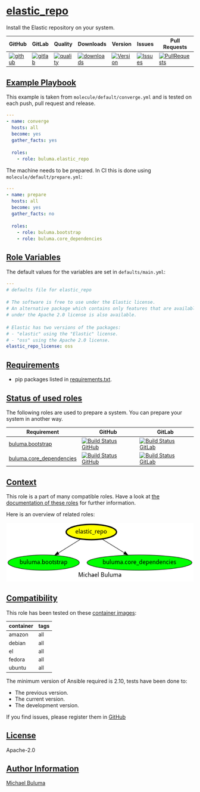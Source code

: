 # [elastic_repo](#elastic_repo)

Install the Elastic repository on your system.

|GitHub|GitLab|Quality|Downloads|Version|Issues|Pull Requests|
|------|------|-------|---------|-------|------|-------------|
|[![github](https://github.com/buluma/ansible-role-elastic_repo/workflows/Ansible%20Molecule/badge.svg)](https://github.com/buluma/ansible-role-elastic_repo/actions)|[![gitlab](https://gitlab.com/buluma/ansible-role-elastic_repo/badges/master/pipeline.svg)](https://gitlab.com/buluma/ansible-role-elastic_repo)|[![quality](https://img.shields.io/ansible/quality/)](https://galaxy.ansible.com/buluma/elastic_repo)|[![downloads](https://img.shields.io/ansible/role/d/)](https://galaxy.ansible.com/buluma/elastic_repo)|[![Version](https://img.shields.io/github/release/buluma/ansible-role-elastic_repo.svg)](https://github.com/buluma/ansible-role-elastic_repo/releases/)|[![Issues](https://img.shields.io/github/issues/buluma/ansible-role-elastic_repo.svg)](https://github.com/buluma/ansible-role-elastic_repo/issues/)|[![PullRequests](https://img.shields.io/github/issues-pr-closed-raw/buluma/ansible-role-elastic_repo.svg)](https://github.com/buluma/ansible-role-elastic_repo/pulls/)|

## [Example Playbook](#example-playbook)

This example is taken from `molecule/default/converge.yml` and is tested on each push, pull request and release.
```yaml
---
- name: converge
  hosts: all
  become: yes
  gather_facts: yes

  roles:
    - role: buluma.elastic_repo
```

The machine needs to be prepared. In CI this is done using `molecule/default/prepare.yml`:
```yaml
---
- name: prepare
  hosts: all
  become: yes
  gather_facts: no

  roles:
    - role: buluma.bootstrap
    - role: buluma.core_dependencies
```


## [Role Variables](#role-variables)

The default values for the variables are set in `defaults/main.yml`:
```yaml
---
# defaults file for elastic_repo

# The software is free to use under the Elastic license.
# An alternative package which contains only features that are available
# under the Apache 2.0 license is also available.

# Elastic has two versions of the packages:
# - "elastic" using the "Elastic" license.
# - "oss" using the Apache 2.0 license.
elastic_repo_license: oss
```

## [Requirements](#requirements)

- pip packages listed in [requirements.txt](https://github.com/buluma/ansible-role-elastic_repo/blob/main/requirements.txt).

## [Status of used roles](#status-of-requirements)

The following roles are used to prepare a system. You can prepare your system in another way.

| Requirement | GitHub | GitLab |
|-------------|--------|--------|
|[buluma.bootstrap](https://galaxy.ansible.com/buluma/bootstrap)|[![Build Status GitHub](https://github.com/buluma/ansible-role-bootstrap/workflows/Ansible%20Molecule/badge.svg)](https://github.com/buluma/ansible-role-bootstrap/actions)|[![Build Status GitLab ](https://gitlab.com/buluma/ansible-role-bootstrap/badges/master/pipeline.svg)](https://gitlab.com/buluma/ansible-role-bootstrap)|
|[buluma.core_dependencies](https://galaxy.ansible.com/buluma/core_dependencies)|[![Build Status GitHub](https://github.com/buluma/ansible-role-core_dependencies/workflows/Ansible%20Molecule/badge.svg)](https://github.com/buluma/ansible-role-core_dependencies/actions)|[![Build Status GitLab ](https://gitlab.com/buluma/ansible-role-core_dependencies/badges/master/pipeline.svg)](https://gitlab.com/buluma/ansible-role-core_dependencies)|

## [Context](#context)

This role is a part of many compatible roles. Have a look at [the documentation of these roles](https://buluma.co.ke/) for further information.

Here is an overview of related roles:

![dependencies](https://raw.githubusercontent.com/buluma/ansible-role-elastic_repo/png/requirements.png "Dependencies")

## [Compatibility](#compatibility)

This role has been tested on these [container images](https://hub.docker.com/u/buluma):

|container|tags|
|---------|----|
|amazon|all|
|debian|all|
|el|all|
|fedora|all|
|ubuntu|all|

The minimum version of Ansible required is 2.10, tests have been done to:

- The previous version.
- The current version.
- The development version.



If you find issues, please register them in [GitHub](https://github.com/buluma/ansible-role-elastic_repo/issues)

## [License](#license)

Apache-2.0

## [Author Information](#author-information)

[Michael Buluma](https://buluma.github.io/)
